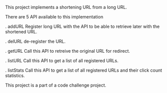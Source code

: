 This project implements a shortening URL from a long URL.

There are 5 API available to this implementation

. addURL
  Register long URL with the API to be able to retrieve later with the shortened URL.

. delURL
  de-register the URL.

. getURL
  Call this API to retreive the original URL for redirect.

. listURL
  Call this API to get a list of all registered URLs.

. listStats
  Call this API to get a list of all registered URLs and their click count statistics.

This project is a part of a code challenge project.
 
